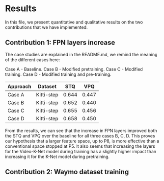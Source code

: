 # Results 

In this file, we present quantitative and qualitative results on the two contributions that we have implemented.

## Contribution 1: FPN layers increase

The case studies are explained in the README.md, we remind the meaning of the different cases here:

Case A - Baseline.
Case B - Modified pretraining.
Case C - Modified training.
Case D - Modified training and pre-training.


| Approach            | Dataset         | STQ       |  VPQ      |
|---------------------|-----------------|-----------|-----------|
| Case A              | Kitti-step      | 0.644     | 0.447     |
| Case B              | Kitti-step      | 0.652     | 0.440     |
| Case C              | Kitti-step      | 0.655     | 0.456     |
| Case D              | Kitti-step      | 0.658     | 0.450     |

From the results, we can see that the increase in FPN layers improved both the STQ and VPQ over the baseline for all three cases B, C, D. This proves our hypothesis that a larger feature space, up to P8, is more effective than a conventional space stopped at P5. 
It also seems that increasing the layers for the Video-K-Net model during training has a slightly higher impact than increasing it for the K-Net model during pretraining.


## Contribution 2: Waymo dataset training